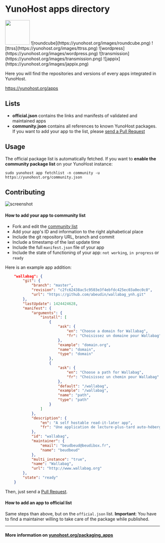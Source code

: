 # YunoHost apps directory

<img src="https://yunohost.org/logo.png" width=80>
![roundcube](https://yunohost.org/images/roundcube.png)
![ttrss](https://yunohost.org/images/ttrss.png)
![wordpress](https://yunohost.org/images/wordpress.png)
![transmission](https://yunohost.org/images/transmission.png)
![jappix](https://yunohost.org/images/jappix.png)

Here you will find the repositories and versions of every apps integrated in YunoHost.

https://yunohost.org/apps


## Lists

 - **official.json** contains the links and manifests of validated and maintained apps
 - **community.json** contains all references to known YunoHost packages. If you want to add your app to the list, please [send a Pull Request](#contributing)


## Usage

The official package list is automatically fetched. If you want to **enable the community package list** on your YunoHost instance:
```
sudo yunohost app fetchlist -n community -u https://yunohost.org/community.json
```


## Contributing

![screenshot](https://raw.githubusercontent.com/YunoHost/apps/master/screenshot.jpg)

#### How to add your app to community list

* Fork and edit the [community list](https://github.com/YunoHost/apps/tree/master/community.json)
* Add your app's ID and information to the right alphabetical place
* Include the git repository URL, branch and commit
* Include a timestamp of the last update time
* Include the full `manifest.json` file of your app
* Include the state of functioning of your app: `not working`, `in progress` or `ready`

Here is an example app addition:
```json
    "wallabag": {
        "git": {
            "branch": "master",
            "revision": "c2fc62438ac5c9503e3f4ebfdc425ec03a0ec0c0",
            "url": "https://github.com/abeudin/wallabag_ynh.git"
        },
        "lastUpdate": 1424424628,
        "manifest": {
            "arguments": {
                "install": [
                    {
                        "ask": {
                            "en": "Choose a domain for Wallabag",
                            "fr": "Choisissez un domaine pour Wallabag"
                        },
                        "example": "domain.org",
                        "name": "domain",
                        "type": "domain"
                    },
                    {
                        "ask": {
                            "en": "Choose a path for Wallabag",
                            "fr": "Choisissez un chemin pour Wallabag"
                        },
                        "default": "/wallabag",
                        "example": "/wallabag",
                        "name": "path",
                        "type": "path"
                    }
                ]
            },
            "description": {
                "en": "A self hostable read-it-later app",
                "fr": "Une application de lecture-plus-tard auto-hébergeable"
            },
            "id": "wallabag",
            "maintainer": {
                "email": "beudbeud@beudibox.fr",
                "name": "beudbeud"
            },
            "multi_instance": "true",
            "name": "Wallabag",
            "url": "http://www.wallabag.org"
        },
        "state": "ready"
    }
```

Then, just send a [Pull Request](https://github.com/YunoHost/apps/pulls/).


#### How to add an app to official list

Same steps than above, but on the `official.json` list.
**Important**: You have to find a maintainer willing to take care of the package while published.

---

#### More information on [yunohost.org/packaging_apps](https://yunohost.org/packaging_apps)

